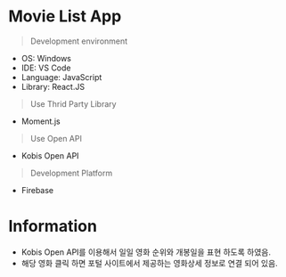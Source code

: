 # Movie List App

> Development environment

- OS: Windows
- IDE: VS Code
- Language: JavaScript
- Library: React.JS

> Use Thrid Party Library

- Moment.js

> Use Open API

- Kobis Open API

> Development Platform

- Firebase

# Information

- Kobis Open API를 이용해서 일일 영화 순위와 개봉일을 표현 하도록 하였음.
- 해당 영화 클릭 하면 포털 사이트에서 제공하는 영화상세 정보로 연결 되어 있음.
